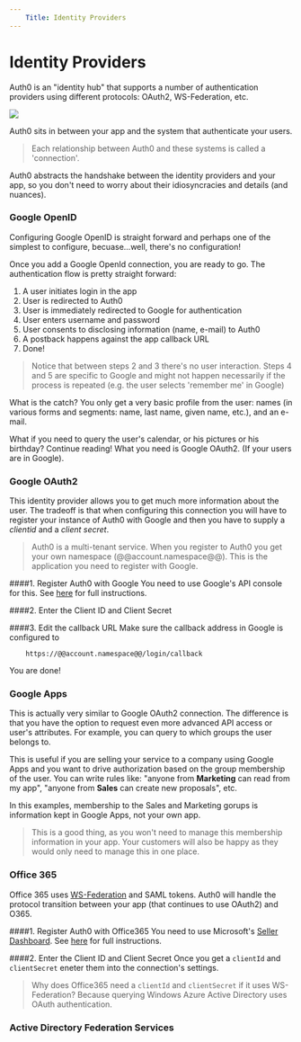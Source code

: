 ```yaml
---
	Title: Identity Providers
---
```


# Identity Providers 

Auth0 is an "identity hub" that supports a number of authentication providers using different protocols: OAuth2, WS-Federation, etc. 

![](http://markdownr.blob.core.windows.net/images/2142124826.png)

Auth0 sits in between your app and the system that authenticate your users. 

> Each relationship between Auth0 and these systems is called a 'connection'.

Auth0 abstracts the handshake between the identity providers and your app, so you don't need to worry about their idiosyncracies and details (and nuances).

### Google OpenID
Configuring Google OpenID is straight forward and perhaps one of the simplest to configure, becuase...well, there's no configuration!

Once you add a Google OpenId connection, you are ready to go. The authentication flow is pretty straight forward:

1. A user initiates login in the app
2. User is redirected to Auth0 
3. User is immediately redirected to Google for authentication 
4. User enters username and password 
5. User consents to disclosing information (name, e-mail) to Auth0
6. A postback happens against the app callback URL
7. Done!

> Notice that between steps 2 and 3 there's no user interaction. Steps 4 and 5 are specific to Google and might not happen necessarily if the process is repeated (e.g. the user selects 'remember me' in Google)

What is the catch? You only get a very basic profile from the user: names (in various forms and segments: name, last name, given name, etc.), and an e-mail.

What if you need to query the user's calendar, or his pictures or his birthday? Continue reading! What you need is Google OAuth2. (If your users are in Google). 

### Google OAuth2
This identity provider allows you to get much more information about the user. The tradeoff is that when configuring this connection you will have to register your instance of Auth0 with Google and then you have to supply a _clientid_ and a _client secret_.

> Auth0 is a multi-tenant service. When you register to Auth0 you get your own namespace (@@account.namespace@@). This is the application you need to register with Google.

####1. Register Auth0 with Google
You need to use Google's API console for this. See [here](goog-clientid) for full instructions. 

####2. Enter the Client ID and Client Secret

####3. Edit the callback URL
Make sure the callback address in Google is configured to

        https://@@account.namespace@@/login/callback
        
You are done! 

### Google Apps
This is actually very similar to Google OAuth2 connection. The difference is that you have the option to request even more advanced API access or user's attributes. For example, you can query to which groups the user belongs to.

This is useful if you are selling your service to a company using Google Apps and you want to drive authorization based on the group membership of the user. You can write rules like: "anyone from __Marketing__ can read from my app", "anyone from __Sales__ can create new proposals", etc.

In this examples, membership to the Sales and Marketing gorups is information kept in Google Apps, not your own app.

> This is a good thing, as you won't need to manage this membership information in your app. Your customers will also be happy as they would only need to manage this in one place. 

### Office 365
Office 365 uses [WS-Federation](http://docs.oasis-open.org/wsfed/federation/v1.2/os/ws-federation-1.2-spec-os.html) and SAML tokens. Auth0 will handle the protocol transition between your app (that continues to use OAuth2) and O365.

####1. Register Auth0 with Office365
You need to use Microsoft's [Seller Dashboard](https://sellerdashboard.microsoft.com). See [here](o365-clientid) for full instructions. 

####2. Enter the Client ID and Client Secret
Once you get a `clientId` and `clientSecret` eneter them into the connection's settings.

> Why does Office365 need a `clientId` and `clientSecret` if it uses WS-Federation? Because querying Windows Azure Active Directory uses OAuth authentication. 

### Active Directory Federation Services
